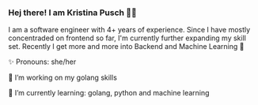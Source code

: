 ### Hej there! I am Kristina Pusch 🤘🏻

I am a software engineer with 4+ years of experience.
Since I have mostly concentraded on frontend so far, I'm currently further expanding my skill set. 
Recently I get more and more into Backend and Machine Learning 🌈

✨ Pronouns: she/her

🔭 I’m working on my golang skills

🌱 I’m currently learning: golang, python and machine learning
